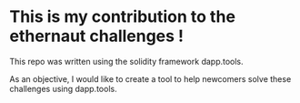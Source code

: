 # This is my contribution to the ethernaut challenges !

This repo was written using the solidity framework dapp.tools.

As an objective, I would like to create a tool to help newcomers solve these challenges using dapp.tools.

